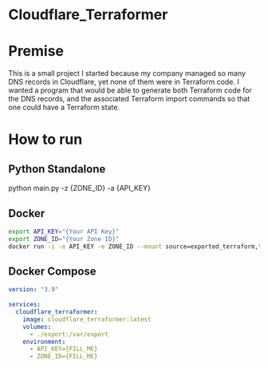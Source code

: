 # Cloudflare_Terraformer

# Premise
This is a small project I started because my company managed so many DNS records in Cloudflare, yet none of them were in Terraform code. I wanted a program that would be able to generate both Terraform code for the DNS records, and the associated Terraform import commands so that one could have a Terraform state.

# How to run

## Python Standalone
python main.py -z {ZONE_ID} -a {API_KEY}

## Docker
``` bash
export API_KEY="{Your API Key}"
export ZONE_ID="{Your Zone ID}"
docker run -i -e API_KEY -e ZONE_ID --mount source=exported_terraform,target=/var/export cloudflare_terraformer:latest 
```


## Docker Compose
```YAML
version: "3.9"
   
services:
  cloudflare_terraformer:
    image: cloudflare_terraformer:latest
    volumes:
      - ./export:/var/export
    environment:
      - API_KEY={FILL_ME}
      - ZONE_ID={FILL_ME}
```